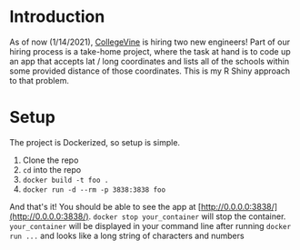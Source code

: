 # Introduction

As of now (1/14/2021), [CollegeVine](https://www.collegevine.com/) is hiring two new engineers! Part of our hiring process is a take-home project, where the task at hand is to code up an app that accepts lat / long coordinates and lists all of the schools within some provided distance of those coordinates. This is my R Shiny approach to that problem.

# Setup

The project is Dockerized, so setup is simple. 

1. Clone the repo
2. `cd` into the repo
3. `docker build -t foo .`
4. `docker run -d --rm -p 3838:3838 foo`

And that's it! You should be able to see the app at [http://0.0.0.0:3838/](http://0.0.0.0:3838/). `docker stop your_container` will stop the container. `your_container` will be displayed in your command line after running `docker run ...` and looks like a long string of characters and numbers
